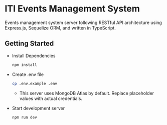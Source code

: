 # ITI Events Management System

Events management system server following RESTful API architecture using Express.js, Sequelize ORM, and written in TypeScript.  

## Getting Started

-   Install Dependencies

    ```bash
    npm install
    ```

*   Create .env file

    ```bash
    cp .env.example .env
    ```
    * This server uses MongoDB Atlas by default. Replace placeholder values with actual credentials.

*   Start development server

    ```bash
    npm run dev
    ```
